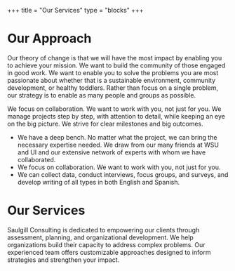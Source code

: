 +++
title = "Our Services"
type = "blocks"
+++

# Our Approach
Our theory of change is that we will have the most impact by enabling you to achieve your mission. We want to build the community of those engaged in good work. We want to enable you to solve the problems you are most passionate about whether that is a sustainable environment, community development, or healthy toddlers. Rather than focus on a single problem, our strategy is to enable as many people and groups as possible.

We focus on collaboration. We want to work with you, not just for you. We
manage projects step by step, with attention to detail, while keeping an
eye on the big picture. We strive for clear milestones and big outcomes.


- We have a deep bench. No matter what the project, we can bring the necessary expertise needed. We draw from our many friends at WSU and UI and our extensive network of experts with whom we have collaborated.
- We focus on collaboration. We want to work with you, not just for you.
- We can collect data, conduct interviews, focus groups, and surveys, and develop writing of all types in both English and Spanish.


# Our Services 
Saulgill Consulting is dedicated to empowering our clients through assessment, planning, and organizational development. We help organizations build their capacity to address complex problems. Our experienced team offers customizable approaches designed to inform strategies and strengthen your impact.
